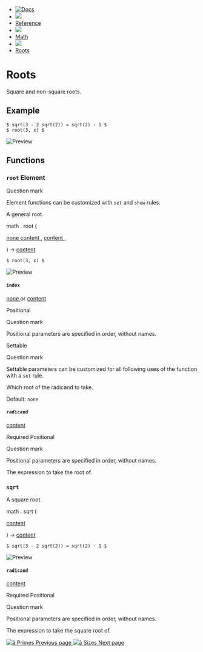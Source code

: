   * [ ![Docs](/assets/icons/16-docs-dark.svg) ](/docs)
  * ![](/assets/icons/16-arrow-right.svg)
  * [ Reference ](/docs/reference/)
  * ![](/assets/icons/16-arrow-right.svg)
  * [ Math ](/docs/reference/math/)
  * ![](/assets/icons/16-arrow-right.svg)
  * [ Roots ](/docs/reference/math/roots)

#  Roots

Square and non-square roots.

##  Example

    
    
    $ sqrt(3 - 2 sqrt(2)) = sqrt(2) - 1 $
    $ root(3, x) $
    

![Preview](/assets/docs/YJMQ-3S5QEsCnosYijnvKwAAAAAAAAAA.png)

##  Functions

###  ` root ` Element

Question mark

Element functions can be customized with ` set ` and  ` show ` rules.

A general root.

math  .  root  (

[ none ](/docs/reference/foundations/none/) [ content
](/docs/reference/foundations/content/) ,  [ content
](/docs/reference/foundations/content/) ,

)  -> [ content ](/docs/reference/foundations/content/)

    
    
    $ root(3, x) $
    

![Preview](/assets/docs/5dcBKGUow3rGrUB1Eg_gjwAAAAAAAAAA.png)

####  ` index `

[ none ](/docs/reference/foundations/none/) or  [ content
](/docs/reference/foundations/content/)

Positional

Question mark

Positional parameters are specified in order, without names.

Settable

Question mark

Settable parameters can be customized for all following uses of the function
with a ` set ` rule.

Which root of the radicand to take.

Default: ` none  `

####  ` radicand `

[ content ](/docs/reference/foundations/content/)

Required  Positional

Question mark

Positional parameters are specified in order, without names.

The expression to take the root of.

###  ` sqrt `

A square root.

math  .  sqrt  (

[ content ](/docs/reference/foundations/content/)

)  -> [ content ](/docs/reference/foundations/content/)

    
    
    $ sqrt(3 - 2 sqrt(2)) = sqrt(2) - 1 $
    

![Preview](/assets/docs/5thyKdLM1Lrfm53ILJWqaQAAAAAAAAAA.png)

####  ` radicand `

[ content ](/docs/reference/foundations/content/)

Required  Positional

Question mark

Positional parameters are specified in order, without names.

The expression to take the square root of.

[ ![â](/assets/icons/16-arrow-right.svg) Primes  Previous page
](/docs/reference/math/primes/) [ ![â](/assets/icons/16-arrow-right.svg)
Sizes  Next page  ](/docs/reference/math/sizes/)

